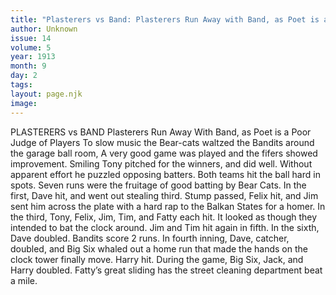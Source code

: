 ```yaml
---
title: "Plasterers vs Band: Plasterers Run Away with Band, as Poet is a Poor Judge of Players"
author: Unknown
issue: 14
volume: 5
year: 1913
month: 9
day: 2
tags:
layout: page.njk
image:
---
```

PLASTERERS vs BAND    Plasterers Run Away With Band, as Poet is a Poor Judge of Players    To slow music the Bear-cats waltzed the Bandits around the garage ball room, A very good game was played and the fifers showed improvement. Smiling Tony pitched for the winners, and did well. Without apparent effort he puzzled opposing batters. Both teams hit the ball hard in spots. Seven runs were the fruitage of good batting by Bear Cats. In the first, Dave hit, and went out stealing third. Stump passed, Felix hit, and Jim sent him across the plate with a hard rap to the Balkan States for a homer. In the third, Tony, Felix, Jim, Tim, and Fatty each hit. It looked as though they intended to bat the clock around. Jim and Tim hit again in fifth. In the sixth, Dave doubled. Bandits score 2 runs. In fourth inning, Dave, catcher, doubled, and Big Six whaled out a home run that made the hands on the clock tower finally move. Harry hit. During the game, Big Six, Jack, and Harry doubled. Fatty’s great sliding has the street cleaning department beat a mile. 

